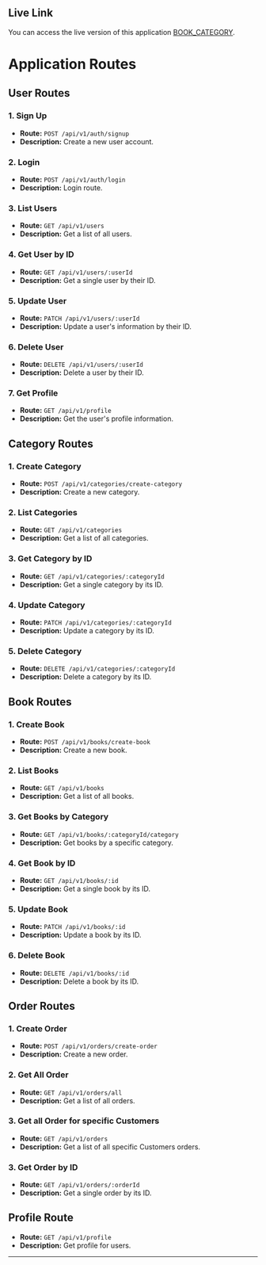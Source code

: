 ## Live Link

You can access the live version of this application [BOOK_CATEGORY](https://book_category.com).

# Application Routes

## User Routes

### 1. Sign Up

- **Route:** `POST /api/v1/auth/signup`
- **Description:** Create a new user account.

### 2. Login

- **Route:** `POST /api/v1/auth/login`
- **Description:** Login route.

### 3. List Users

- **Route:** `GET /api/v1/users`
- **Description:** Get a list of all users.

### 4. Get User by ID

- **Route:** `GET /api/v1/users/:userId`
- **Description:** Get a single user by their ID.

### 5. Update User

- **Route:** `PATCH /api/v1/users/:userId`
- **Description:** Update a user's information by their ID.

### 6. Delete User

- **Route:** `DELETE /api/v1/users/:userId`
- **Description:** Delete a user by their ID.

### 7. Get Profile

- **Route:** `GET /api/v1/profile`
- **Description:** Get the user's profile information.

## Category Routes

### 1. Create Category

- **Route:** `POST /api/v1/categories/create-category`
- **Description:** Create a new category.

### 2. List Categories

- **Route:** `GET /api/v1/categories`
- **Description:** Get a list of all categories.

### 3. Get Category by ID

- **Route:** `GET /api/v1/categories/:categoryId`
- **Description:** Get a single category by its ID.

### 4. Update Category

- **Route:** `PATCH /api/v1/categories/:categoryId`
- **Description:** Update a category by its ID.

### 5. Delete Category

- **Route:** `DELETE /api/v1/categories/:categoryId`
- **Description:** Delete a category by its ID.

## Book Routes

### 1. Create Book

- **Route:** `POST /api/v1/books/create-book`
- **Description:** Create a new book.

### 2. List Books

- **Route:** `GET /api/v1/books`
- **Description:** Get a list of all books.

### 3. Get Books by Category

- **Route:** `GET /api/v1/books/:categoryId/category`
- **Description:** Get books by a specific category.

### 4. Get Book by ID

- **Route:** `GET /api/v1/books/:id`
- **Description:** Get a single book by its ID.

### 5. Update Book

- **Route:** `PATCH /api/v1/books/:id`
- **Description:** Update a book by its ID.

### 6. Delete Book

- **Route:** `DELETE /api/v1/books/:id`
- **Description:** Delete a book by its ID.

## Order Routes

### 1. Create Order

- **Route:** `POST /api/v1/orders/create-order`
- **Description:** Create a new order.

### 2. Get All Order

- **Route:** `GET /api/v1/orders/all`
- **Description:** Get a list of all orders.

### 3. Get all Order for specific Customers

- **Route:** `GET /api/v1/orders`
- **Description:** Get a list of all specific Customers orders.

### 3. Get Order by ID

- **Route:** `GET /api/v1/orders/:orderId`
- **Description:** Get a single order by its ID.

## Profile Route

- **Route:** `GET /api/v1/profile`
- **Description:** Get profile for users.

---
